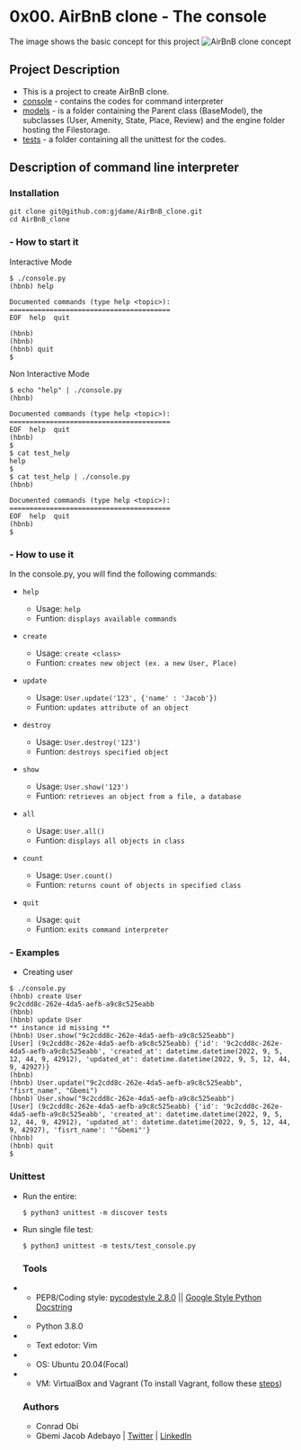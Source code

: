 # 0x00. AirBnB clone - The console
The image shows the basic concept for this project
![AirBnB clone concept](https://github.com/)

## Project Description
- This is a project to create AirBnB clone.
- [console](https://github.com/jacob) - contains the codes for command interpreter
- [models](https://github.com/jacobgbemi/AirBnB_clone/tree/main/models) - is a folder containing the Parent class (BaseModel), the subclasses (User, Amenity, State, Place, Review) and the engine folder hosting the Filestorage.
- [tests](https://github.com/jacobgbemi/AirBnB_clone/tree/main/tests) - a folder containing all the unittest for the codes.

## Description of command line interpreter
### Installation
```
git clone git@github.com:gjdame/AirBnB_clone.git
cd AirBnB_clone
```
### - How to start it
Interactive Mode
```
$ ./console.py
(hbnb) help

Documented commands (type help <topic>):
========================================
EOF  help  quit

(hbnb)
(hbnb)
(hbnb) quit
$
```

Non Interactive Mode
```
$ echo "help" | ./console.py
(hbnb)

Documented commands (type help <topic>):
========================================
EOF  help  quit
(hbnb)
$
$ cat test_help
help
$
$ cat test_help | ./console.py
(hbnb)

Documented commands (type help <topic>):
========================================
EOF  help  quit
(hbnb)
$
```

### - How to use it
In the console.py, you will find the following commands:
- ```help```
  - Usage: ```help```
  - Funtion: ```displays available commands```

- ```create```
  - Usage: ```create <class>```
  - Funtion: ```creates new object (ex. a new User, Place)```

- ```update```
  - Usage: ```User.update('123', {'name' : 'Jacob'})```
  - Funtion: ```updates attribute of an object```

- ```destroy```
  - Usage: ```User.destroy('123')```
  - Funtion: ```destroys specified object```

- ```show```
  - Usage: ```User.show('123')```
  - Funtion: ```retrieves an object from a file, a database```

- ```all```
  - Usage: ```User.all()```
  - Funtion: ```displays all objects in class```

- ```count```
  - Usage: ```User.count()```
  - Funtion: ```returns count of objects in specified class```

- ```quit```
  - Usage: ```quit```
  - Funtion: ```exits command interpreter```

### - Examples
- Creating user
```
$ ./console.py
(hbnb) create User 
9c2cdd8c-262e-4da5-aefb-a9c8c525eabb
(hbnb)
(hbnb) update User
** instance id missing **
(hbnb) User.show("9c2cdd8c-262e-4da5-aefb-a9c8c525eabb")
[User] (9c2cdd8c-262e-4da5-aefb-a9c8c525eabb) {'id': '9c2cdd8c-262e-4da5-aefb-a9c8c525eabb', 'created_at': datetime.datetime(2022, 9, 5, 12, 44, 9, 42912), 'updated_at': datetime.datetime(2022, 9, 5, 12, 44, 9, 42927)} 
(hbnb) 
(hbnb) User.update("9c2cdd8c-262e-4da5-aefb-a9c8c525eabb", "fisrt_name", "Gbemi")
(hbnb) User.show("9c2cdd8c-262e-4da5-aefb-a9c8c525eabb")
[User] (9c2cdd8c-262e-4da5-aefb-a9c8c525eabb) {'id': '9c2cdd8c-262e-4da5-aefb-a9c8c525eabb', 'created_at': datetime.datetime(2022, 9, 5, 12, 44, 9, 42912), 'updated_at': datetime.datetime(2022, 9, 5, 12, 44, 9, 42927), 'fisrt_name': '"Gbemi"'}                                                       
(hbnb)
(hbnb) quit
$
```

### Unittest
- Run the entire: 
  ```
  $ python3 unittest -m discover tests
  ```
- Run single file test:
  ```
  $ python3 unittest -m tests/test_console.py
  ```
  
  ### Tools
- - PEP8/Coding style: [pycodestyle 2.8.0](https://pypi.org/project/pycodestyle/) || [Google Style Python Docstring](http://sphinxcontrib-napoleon.readthedocs.io/en/latest/example_google.html)
- - Python 3.8.0
- - Text edotor: Vim
- - OS: Ubuntu 20.04(Focal)
- - VM: VirtualBox and Vagrant (To install Vagrant, follow these [steps](https://github.com/jacobgbemi/zero_day#readme))


  ### Authors
  - Conrad Obi 
  - Gbemi Jacob Adebayo | [Twitter](https://twitter.com/helpthemgrowup) | [LinkedIn](https://www.linkedin.com/in/gbemi-jacob-adebayo/)
